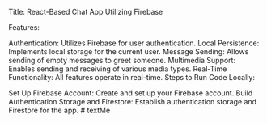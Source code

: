 Title: React-Based Chat App Utilizing Firebase

Features:

Authentication: Utilizes Firebase for user authentication.
Local Persistence: Implements local storage for the current user.
Message Sending: Allows sending of empty messages to greet someone.
Multimedia Support: Enables sending and receiving of various media types.
Real-Time Functionality: All features operate in real-time.
Steps to Run Code Locally:

Set Up Firebase Account: Create and set up your Firebase account.
Build Authentication Storage and Firestore: Establish authentication storage and Firestore for the app.
#   t e x t M e 
 
 
